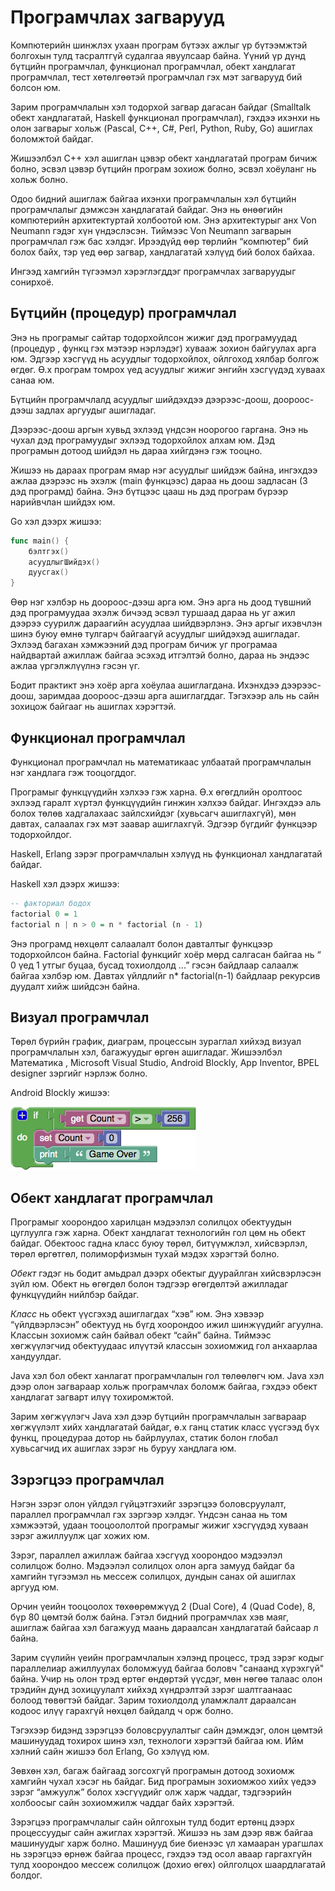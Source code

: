 # Програмчлах загварууд

Компютерийн шинжлэх ухаан програм бүтээх ажлыг үр бүтээмжтэй болгохын тулд тасралтгүй судалгаа явуулсаар байна. Үүний үр дүнд бүтцийн програмчлал, функционал програмчлал, обект хандлагат програмчлал, тест хөтөлгөөтэй програмчлал гэх мэт загварууд бий болсон юм.

Зарим програмчлалын хэл тодорхой загвар дагасан байдаг \(Smalltalk обект хандлагатай, Haskell функционал програмчлал\), гэхдээ ихэнхи нь олон загварыг хольж  \(Pascal, C++, C\#, Perl, Python, Ruby, Go\) ашиглах боломжтой байдаг.

Жишээлбэл C++ хэл ашиглан цэвэр обект хандлагатай програм бичиж болно, эсвэл цэвэр бүтцийн програм зохиож болно, эсвэл хоёуланг нь хольж болно.

  
Одоо бидний ашиглаж байгаа ихэнхи програмчлалын хэл бүтцийн програмчлалыг дэмжсэн хандлагатай байдаг. Энэ нь өнөөгийн компютерийн архитектуртай холбоотой юм. Энэ архитектурыг анх Von Neumann гэдэг хүн үндэслэсэн. Тиймээс Von Neumann загварын програмчлал гэж бас хэлдэг. Ирээдүйд өөр төрлийн “компютер” бий болох байх, тэр үед өөр загвар, хандлагатай хэлүүд бий болох байхаа.

Ингээд хамгийн түгээмэл хэрэглэгддэг програмчлах загваруудыг сонирхоё.

## Бүтцийн \(процедур\) програмчлал

Энэ нь програмыг сайтар тодорхойлсон жижиг дэд програмуудад \(процедур , функц гэх мэтээр нэрлэдэг\) хувааж зохион байгуулах арга юм. Эдгээр хэсгүүд нь асуудлыг тодорхойлох, ойлгоход хялбар болгож өгдөг. Ө.х програм томрох үед асуудлыг жижиг энгийн хэсгүүдэд хуваах санаа юм.

Бүтцийн програмчлалд асуудлыг шийдэхдээ дээрээс-доош, доороос-дээш задлах аргуудыг ашигладаг.

Дээрээс-доош аргын хувьд эхлээд үндсэн ноорогоо гаргана. Энэ нь чухал дэд програмуудыг эхлээд тодорхойлох алхам юм. Дэд програмын дотоод  шийдэл нь дараа хийгдэнэ гэж тооцно.

Жишээ нь дараах програм ямар нэг асуудлыг шийдэж байна, ингэхдээ ажлаа дээрээс нь эхэлж \(main функцээс\) дараа нь доош задласан \(3 дэд програмд\) байна. Энэ бүтцээс цааш нь дэд програм бүрээр нарийвчлан шийдэх юм.

Go хэл дээрх жишээ:

```go
func main() {
    бэлтгэх()
    асуудлыгШийдэх()
    дуусгах()
}
```

Өөр нэг хэлбэр нь доороос-дээш арга юм. Энэ арга нь доод түвшний дэд програмуудаа эхэлж бичээд эсвэл туршаад дараа нь уг ажил дээрээ суурилж дараагийн асуудлаа шийдвэрлэнэ. Энэ аргыг ихэвчлэн шинэ буюу өмнө тулгарч байгаагүй асуудлыг шийдэхэд ашигладаг. Эхлээд багахан хэмжээний дэд програм бичиж уг програмаа найдвартай ажиллаж байгаа эсэхэд итгэлтэй болно, дараа нь эндээс ажлаа үргэлжлүүлнэ гэсэн үг.

Бодит практикт энэ хоёр арга хоёулаа ашиглагдана. Ихэнхдээ дээрээс-доош, заримдаа доороос-дээш арга ашиглагддаг. Тэгэхээр аль нь сайн зохицож байгааг нь ашиглах хэрэгтэй.

## Функционал програмчлал

Функционал програмчлал нь математикаас улбаатай програмчлалын нэг хандлага гэж тооцогддог.

Програмыг функцүүдийн хэлхээ гэж харна. Ө.х өгөгдлийн оролтоос эхлээд гаралт хүртэл функцүүдийн гинжин хэлхээ байдаг. Ингэхдээ аль болох төлөв хадгалахаас  зайлсхийдэг \(хувьсагч ашиглахгүй\), мөн давтах, салаалах гэх мэт заавар ашиглахгүй. Эдгээр бүгдийг функцээр тодорхойлдог.

Haskell, Erlang зэрэг програмчлалын хэлүүд нь функционал хандлагатай байдаг.

Haskell хэл дээрх жишээ:

```haskell
-- факториал бодох
factorial 0 = 1
factorial n | n > 0 = n * factorial (n - 1)
```

Энэ програмд нөхцөлт салаалалт болон давталтыг функцээр тодорхойлсон байна. Factorial функцийг хоёр мөрд салгасан байгаа нь “ 0 үед 1 утгыг буцаа, бусад тохиолдолд ...” гэсэн байдлаар салаалж байгаа хэлбэр юм. Давтах үйлдлийг n\* factorial\(n-1\) байдлаар рекурсив дуудалт хийж шийдсэн байна.

## Визуал програмчлал

Төрөл бүрийн график, диаграм, процессын зураглал хийхэд визуал програмчлалын хэл, багажуудыг өргөн ашигладаг. Жишээлбэл Математика , Microsoft Visual Studio, Android Blockly, App Inventor, BPEL designer зэргийг нэрлэж болно.

Android Blockly жишээ:

![](res/blocky.png)

## Обект хандлагат програмчлал

Програмыг хоорондоо харилцан мэдээлэл солилцох обектуудын цуглуулга гэж харна. Обект хандлагат технологийн гол цөм нь обект байдаг. Обектоос гадна класс буюу төрөл, битүүмжлэл, хийсвэрлэл, төрөл өргөтгөл, полиморфизмын тухай мэдэх хэрэгтэй болно.

_Обект_ гэдэг нь бодит амьдрал дээрх обектыг дуурайлган хийсвэрлэсэн зүйл юм. Обект нь өгөгдөл болон тэдгээр өгөгдөлтэй ажилладаг функцүүдийн нийлбэр байдаг.

_Класс_ нь обект үүсгэхэд ашиглагдах “хэв” юм. Энэ хэвээр “үйлдвэрлэсэн” обектууд нь бүгд хоорондоо ижил шинжүүдийг агуулна. Классын зохиомж сайн байвал обект “сайн” байна. Тиймээс хөгжүүлэгчид обектуудаас илүүтэй классын зохиомжид гол анхаарлаа хандуулдаг.

Java хэл бол обект ханлагат програмчлалын гол төлөөлөгч юм. Java хэл дээр олон загвараар хольж програмчлах боломж байгаа, гэхдээ обект хандлагат загварт илүү тохиромжтой.

Зарим хөгжүүлэгч Java хэл дээр бүтцийн програмчлалын загвараар хөгжүүлэлт хийх хандлагатай байдаг, ө.х ганц статик класс үүсгээд бүх функц, процедураа дотор нь байрлуулах, статик болон глобал хувьсагчид их ашиглах зэрэг нь буруу хандлага юм.

## Зэрэгцээ програмчлал

Нэгэн зэрэг олон үйлдэл гүйцэтгэхийг зэрэгцээ боловсруулалт, параллел програмчлал гэх зэргээр хэлдэг. Үндсэн санаа нь том хэмжээтэй, удаан тооцоололтой програмыг жижиг хэсгүүдэд хуваан зэрэг ажиллуулж цаг хожих юм.

Зэрэг, параллел ажиллаж байгаа хэсгүүд хоорондоо мэдээлэл солилцож болно. Мэдээлэл солилцох олон арга замууд байдаг ба хамгийн түгээмэл нь мессеж солилцох, дундын санах ой ашиглах аргууд юм.

Орчин үеийн тооцоолох төхөөрөмжүүд 2 \(Dual Core\), 4 \(Quad Code\), 8,  бүр 80 цөмтэй болж байна. Гэтэл бидний програмчлах хэв маяг, ашиглаж байгаа хэл багажууд маань дараалсан хандлагатай байсаар л байна.

Зарим сүүлийн үеийн програмчлалын хэлэнд процесс, трэд зэрэг кодыг параллелиар ажиллуулах боломжууд байгаа боловч "санаанд хүрэхгүй" байна. Учир нь олон трэд өртөг өндөртэй үүсдэг, мөн нөгөө талаас олон трэдийн дунд зохицуулалт хийхэд хүндрэлтэй зэрэг шалтгаанаас болоод төвөгтэй байдаг. Зарим тохиолдолд уламжлалт дараалсан кодоос илүү гарахгүй нөхцөл байдалд  ч орж болно.

Тэгэхээр бидэнд зэрэгцээ боловсруулалтыг сайн дэмждэг, олон цөмтэй машинуудад тохирох шинэ хэл, технологи хэрэгтэй байгаа юм. Ийм хэлний сайн жишээ бол Erlang, Go хэлүүд юм.

Зөвхөн хэл, багаж байгаад зогсохгүй програмын дотоод зохиомж хамгийн чухал хэсэг нь байдаг. Бид програмын зохиомжоо хийх үедээ зэрэг “амжуулж” болох хэсгүүдийг олж харж чаддаг, тэдгээрийн холбоосыг сайн зохиомжилж чаддаг байх хэрэгтэй.

Зэрэгцээ програмчлалыг сайн ойлгохын тулд бодит ертөнц дээрх процессуудыг сайн ажиглах хэрэгтэй. Жишээ нь зам дээр явж байгаа машинуудыг харж болно. Машинууд бие биенээс үл хамааран урагшлах нь зэрэгцээ өрнөж байгаа процесс, гэхдээ тэд осол аваар гаргахгүйн тулд хоорондоо мессеж солилцож \(дохио өгөх\) ойлголцох шаардлагатай болдог.

